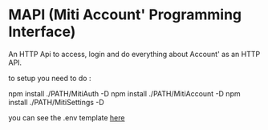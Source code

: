 # MAPI (Miti Account' Programming Interface)

An HTTP Api to access, login and do everything about Account' as an HTTP API.

to setup you need to do :

npm install ./PATH/MitiAuth -D
npm install ./PATH/MitiAccount -D
npm install ./PATH/MitiSettings -D

you can see the .env template [here](./templatedotenv.md)
